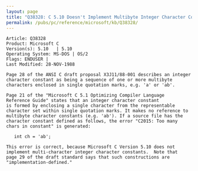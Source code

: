 ```yaml
---
layout: page
title: "Q38328: C 5.10 Doesn't Implement Multibyte Integer Character Constants"
permalink: /pubs/pc/reference/microsoft/kb/Q38328/
---
```


	Article: Q38328
	Product: Microsoft C
	Version(s): 5.10   | 5.10
	Operating System: MS-DOS | OS/2
	Flags: ENDUSER |
	Last Modified: 28-NOV-1988
	
	Page 28 of the ANSI C draft proposal X3J11/88-001 describes an integer
	character constant as being a sequence of one or more multibyte
	characters enclosed in single quotation marks, e.g. 'a' or 'ab'.
	
	Page 21 of the "Microsoft C 5.1 Optimizing Compiler Language
	Reference Guide" states that an integer character constant
	is formed by enclosing a single character from the representable
	character set within single quotation marks. It makes no reference to
	multibyte character constants (e.g. 'ab'). If a source file has the
	character constant defined as follows, the error "C2015: Too many
	chars in constant" is generated:
	
	   int ch = 'ab';
	
	This error is correct, because Microsoft C Version 5.10 does not
	implement multi-character integer character constants.  Note that
	page 29 of the draft standard says that such constructions are
	"implementation-defined."

